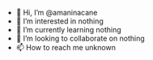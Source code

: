 - 👋 Hi, I’m @amaninacane
- 👀 I’m interested in nothing
- 🌱 I’m currently learning nothing
- 💞️ I’m looking to collaborate on nothing
- 📫 How to reach me unknown

<!---
amaninacane/amaninacane is a ??? repository because its `README.md` (this file) appears on your GitHub profile.
You can click the Preview link to take a look at your changes.
--->
